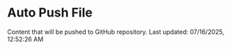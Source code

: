 # Auto Push File

Content that will be pushed to GitHub repository.
Last updated: 07/16/2025, 12:52:26 AM